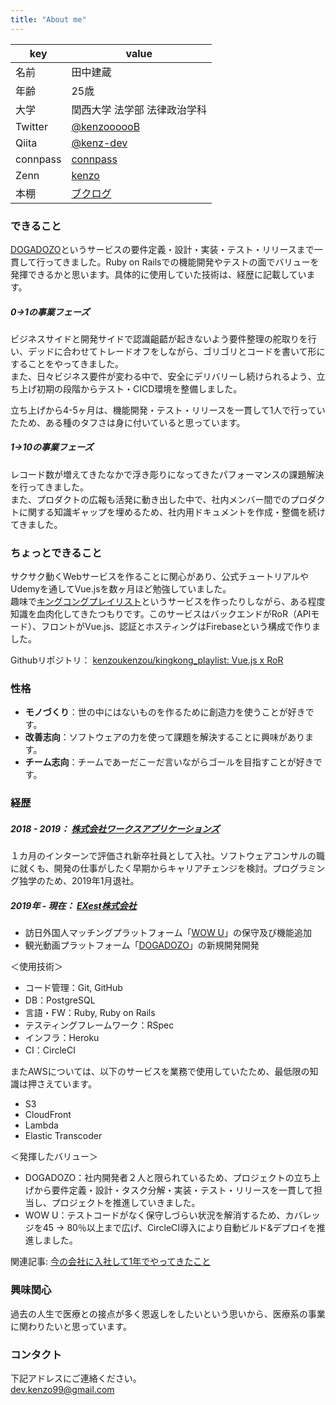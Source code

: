 ```yaml
---
title: "About me"
---
```


|key|value|
|----|----|
|名前|田中建蔵|
|年齢|25歳|
|大学|関西大学 法学部 法律政治学科|
|Twitter|[@kenzoooooB](https://twitter.com/kenzoooooB) |
|Qiita|[@kenz-dev](https://qiita.com/kenz-dev) |
|connpass|[connpass](https://connpass.com/user/kenzoukenzou/) |
|Zenn|[kenzo](https://zenn.dev/kenzo) |
|本棚|[ブクログ](https://booklog.jp/users/4165b902f43abd44) |

### できること

[DOGADOZO](http://dogadozo.com/)というサービスの要件定義・設計・実装・テスト・リリースまで一貫して行ってきました。Ruby on Railsでの機能開発やテストの面でバリューを発揮できるかと思います。具体的に使用していた技術は、経歴に記載しています。

##### 0->1の事業フェーズ
ビジネスサイドと開発サイドで認識齟齬が起きないよう要件整理の舵取りを行い、デッドに合わせてトレードオフをしながら、ゴリゴリとコードを書いて形にすることをやってきました。  
また、日々ビジネス要件が変わる中で、安全にデリバリーし続けられるよう、立ち上げ初期の段階からテスト・CICD環境を整備しました。

立ち上げから4-5ヶ月は、機能開発・テスト・リリースを一貫して1人で行っていたため、ある種のタフさは身に付いていると思っています。

##### 1->10の事業フェーズ
レコード数が増えてきたなかで浮き彫りになってきたパフォーマンスの課題解決を行ってきました。  
また、プロダクトの広報も活発に動き出した中で、社内メンバー間でのプロダクトに関する知識ギャップを埋めるため、社内用ドキュメントを作成・整備を続けてきました。

### ちょっとできること

サクサク動くWebサービスを作ることに関心があり、公式チュートリアルやUdemyを通してVue.jsを数ヶ月ほど勉強していました。  
趣味で[キングコングプレイリスト](https://playlist-2bf49.web.app/)というサービスを作ったりしながら、ある程度知識を血肉化してきたつもりです。このサービスはバックエンドがRoR（APIモード）、フロントがVue.js、認証とホスティングはFirebaseという構成で作りました。

Githubリポジトリ： [kenzoukenzou/kingkong_playlist: Vue.js x RoR](https://github.com/kenzoukenzou/kingkong_playlist)

### 性格

- **モノづくり**：世の中にはないものを作るために創造力を使うことが好きです。
- **改善志向**：ソフトウェアの力を使って課題を解決することに興味があります。
- **チーム志向**：チームであーだこーだ言いながらゴールを目指すことが好きです。

### 経歴

##### 2018 - 2019： [株式会社ワークスアプリケーションズ](https://www.worksap.co.jp/)  
１カ月のインターンで評価され新卒社員として入社。ソフトウェアコンサルの職に就くも、開発の仕事がしたく早期からキャリアチェンジを検討。プログラミング独学のため、2019年1月退社。

##### 2019年 - 現在： [EXest株式会社](https://www.exest.jp/)  
- 訪日外国人マッチングプラットフォーム「[WOW U](https://www.wowu.jp/)」の保守及び機能追加  
- 観光動画プラットフォーム「[DOGADOZO](http://dogadozo.com/)」の新規開発開発

＜使用技術＞  
- コード管理：Git, GitHub  
- DB：PostgreSQL  
- 言語・FW：Ruby, Ruby on Rails  
- テスティングフレームワーク：RSpec  
- インフラ：Heroku  
- CI：CircleCI  

またAWSについては、以下のサービスを業務で使用していたため、最低限の知識は押さえています。  
- S3
- CloudFront
- Lambda
- Elastic Transcoder

＜発揮したバリュー＞  
- DOGADOZO：社内開発者２人と限られているため、プロジェクトの立ち上げから要件定義・設計・タスク分解・実装・テスト・リリースを一貫して担当し、プロジェクトを推進していきました。  
- WOW U：テストコードがなく保守しづらい状況を解消するため、カバレッジを45 → 80％以上まで広げ、CircleCI導入により自動ビルド&デプロイを推進しました。

関連記事: [今の会社に入社して1年でやってきたこと](https://kenzoblog.netlify.app/posts/this-past-year-as-engineer)

### 興味関心
過去の人生で医療との接点が多く恩返しをしたいという思いから、医療系の事業に関わりたいと思っています。  

### コンタクト

下記アドレスにご連絡ください。  
dev.kenzo99@gmail.com
